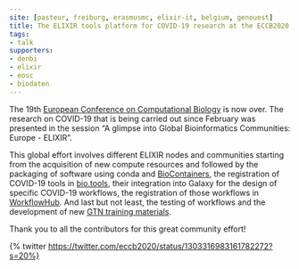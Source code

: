 ```yaml
---
site: [pasteur, freiburg, erasmusmc, elixir-it, belgium, genouest]
title: The ELIXIR tools platform for COVID-19 research at the ECCB2020
tags:
- talk
supporters:
- denbi
- elixir
- eosc
- biodaten
---
```


The 19th [European Conference on Computational Biology](https://eccb2020.info/) is now over. The research on COVID-19 that is being carried out since February was presented in the session “A glimpse into Global Bioinformatics Communities: Europe - ELIXIR”. 

This global effort involves different ELIXIR nodes and communities starting from the acquisition of new compute resources and followed by the packaging of software using conda and [BioContainers](http://biocontainers.pro), the registration of COVID-19 tools in [bio.tools](https://covid-19.bio.tools), their integration into Galaxy for the design of specific COVID-19 workflows, the registration of those workflows in [WorkflowHub](https://covid19.workflowhub.eu). And last but not least, the testing of workflows and the development of new [GTN training materials](https://training.galaxyproject.org/training-material/search?query=covid19).

Thank you to all the contributors for this great community effort!

{% twitter https://twitter.com/eccb2020/status/1303316983161782272?s=20%}
